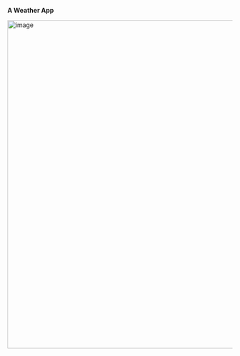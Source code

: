 **A Weather App**

<img width="736" alt="image" src="https://github.com/user-attachments/assets/d371eb05-e1fd-4071-8061-80cfff882635" />

